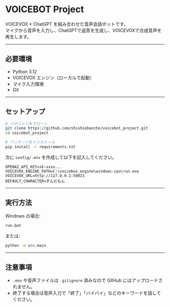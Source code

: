 # VOICEBOT Project

VOICEVOX × ChatGPT を組み合わせた音声会話ボットです。  
マイクから音声を入力し、ChatGPTで返答を生成し、VOICEVOXで合成音声を再生します。

---

## 必要環境
- Python 3.12
- VOICEVOX エンジン（ローカルで起動）
- マイク入力環境
- Git

---

## セットアップ

```bash
# リポジトリをクローン
git clone https://github.com/shishiobancho/voicebot_project.git
cd voicebot_project

# パッケージをインストール
pip install -r requirements.txt
```

次に `config/.env` を作成して以下を記入してください。

```env
OPENAI_API_KEY=sk-xxxx...
VOICEVOX_ENGINE_PATH=C:\voicebox_engine\windows-cpu\run.exe
VOICEVOX_URL=http://127.0.0.1:50021
DEFAULT_CHARACTER=ずんだもん
```

---

## 実行方法

Windows の場合:

```bash
run.bat
```

または:

```bash
python -m src.main
```

---

## 注意事項
- `.env` や音声ファイルは `.gitignore` 済みなので GitHub にはアップロードされません。
- 終了する場合は音声入力で「終了」「バイバイ」などのキーワードを話してください。
